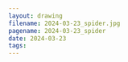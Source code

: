 ```yaml
---
layout: drawing
filename: 2024-03-23_spider.jpg
pagename: 2024-03-23_spider
date: 2024-03-23
tags:
---
```

